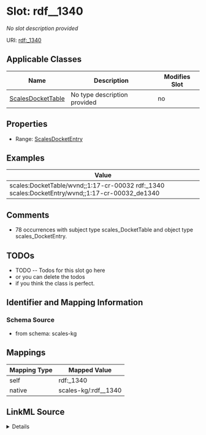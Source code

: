 

# Slot: rdf__1340


_No slot description provided_





URI: [rdf:_1340](http://www.w3.org/1999/02/22-rdf-syntax-ns#_1340)



<!-- no inheritance hierarchy -->





## Applicable Classes

| Name | Description | Modifies Slot |
| --- | --- | --- |
| [ScalesDocketTable](../classes/ScalesDocketTable.md) | No type description provided |  no  |







## Properties

* Range: [ScalesDocketEntry](../classes/ScalesDocketEntry.md)






## Examples

| Value |
| --- |
| scales:DocketTable/wvnd;;1:17-cr-00032 rdf:_1340 scales:DocketEntry/wvnd;;1:17-cr-00032_de1340 |

## Comments

* 78 occurrences with subject type scales_DocketTable and object type scales_DocketEntry.

## TODOs

* TODO -- Todos for this slot go here
* or you can delete the todos
* if you think the class is perfect.

## Identifier and Mapping Information







### Schema Source


* from schema: scales-kg




## Mappings

| Mapping Type | Mapped Value |
| ---  | ---  |
| self | rdf:_1340 |
| native | scales-kg/:rdf__1340 |




## LinkML Source

<details>
```yaml
name: rdf__1340
description: No slot description provided
todos:
- TODO -- Todos for this slot go here
- or you can delete the todos
- if you think the class is perfect.
comments:
- 78 occurrences with subject type scales_DocketTable and object type scales_DocketEntry.
examples:
- value: scales:DocketTable/wvnd;;1:17-cr-00032 rdf:_1340 scales:DocketEntry/wvnd;;1:17-cr-00032_de1340
from_schema: scales-kg
rank: 1000
slot_uri: rdf:_1340
alias: rdf__1340
domain_of:
- scales_DocketTable
range: scales_DocketEntry

```
</details>